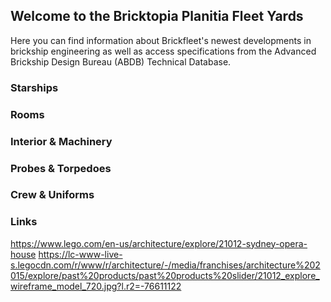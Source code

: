 ## Welcome to the Bricktopia Planitia Fleet Yards

Here you can find information about Brickfleet's newest developments in brickship engineering as well as access specifications from the Advanced Brickship Design Bureau (ABDB) Technical Database.

### Starships

### Rooms ###

### Interior & Machinery ###

### Probes & Torpedoes ###

### Crew & Uniforms ###

### Links ###

https://www.lego.com/en-us/architecture/explore/21012-sydney-opera-house
https://lc-www-live-s.legocdn.com/r/www/r/architecture/-/media/franchises/architecture%202015/explore/past%20products/past%20products%20slider/21012_explore_wireframe_model_720.jpg?l.r2=-76611122
